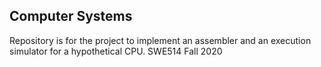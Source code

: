 ## Computer Systems 
Repository is for the project to implement an assembler and an execution simulator for a hypothetical CPU.
SWE514 Fall 2020
